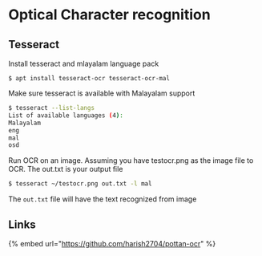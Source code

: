# Optical Character recognition

## Tesseract

Install tesseract and mlayalam language pack

```text
$ apt install tesseract-ocr tesseract-ocr-mal
```

Make sure tesseract is available with Malayalam support

```bash
$ tesseract --list-langs
List of available languages (4):
Malayalam
eng
mal
osd
```

Run OCR on an image. Assuming you have testocr.png as the image file to OCR. The out.txt is your output file

```bash
$ tesseract ~/testocr.png out.txt -l mal
```

The `out.txt` file will have the text recognized from image



## Links

{% embed url="https://github.com/harish2704/pottan-ocr" %}



